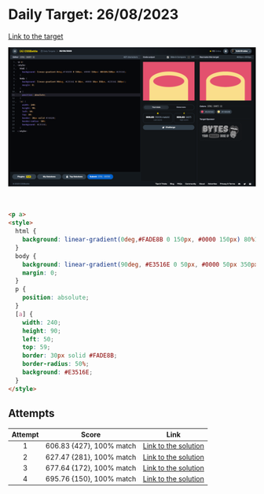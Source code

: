 # Daily Target: 26/08/2023

[Link to the target](https://cssbattle.dev/play/KCiU4kXaC4xknFRUd7N3)

![img](src/images/daily-target_2023-08-26.png)

<br>

```html
<p a>
<style>
  html {
    background: linear-gradient(0deg,#FADE8B 0 150px, #0000 150px) 80%10%/100px #E3516E;
  }
  body {
    background: linear-gradient(90deg, #E3516E 0 50px, #0000 50px 350px, #E3516E 350px);
    margin: 0;
  }
  p {
    position: absolute;
  }
  [a] {
    width: 240;
    height: 90;
    left: 50;
    top: 59;
    border: 30px solid #FADE8B;
    border-radius: 50%;
    background: #E3516E;
  }
</style>
```

## Attempts
| Attempt | Score | Link |
|:-:|:-:|:-:|
| 1 | 606.83 {427}, 100% match | [Link to the solution](src/html/daily-target_2023-08-26_attempt-01.html) |
| 2 | 627.47 {281}, 100% match | [Link to the solution](src/html/daily-target_2023-08-26_attempt-02.html) |
| 3 | 677.64 {172}, 100% match | [Link to the solution](src/html/daily-target_2023-08-26_attempt-03.html) |
| 4 | 695.76 {150}, 100% match | [Link to the solution](src/html/daily-target_2023-08-26_attempt-04.html) |